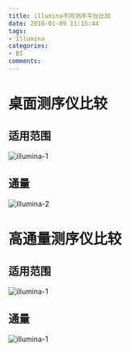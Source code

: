 ```yaml
---
title: illumina不同测序平台比较
date: 2018-01-09 11:15:44
tags:
- Illumina
categories:
- BI
comments:
---
```


# 桌面测序仪比较
##  适用范围
![illumina-1](https://blog-1256671606.cos.ap-guangzhou.myqcloud.com/picture/illumina-1.png)
## 通量
![illumina-2](https://blog-1256671606.cos.ap-guangzhou.myqcloud.com/picture/illumina-2.png)


# 高通量测序仪比较
##  适用范围
![illumina-1](https://blog-1256671606.cos.ap-guangzhou.myqcloud.com/picture/illumina-1.png)

## 通量
![illumina-1](https://blog-1256671606.cos.ap-guangzhou.myqcloud.com/picture/illumina-1.png)
